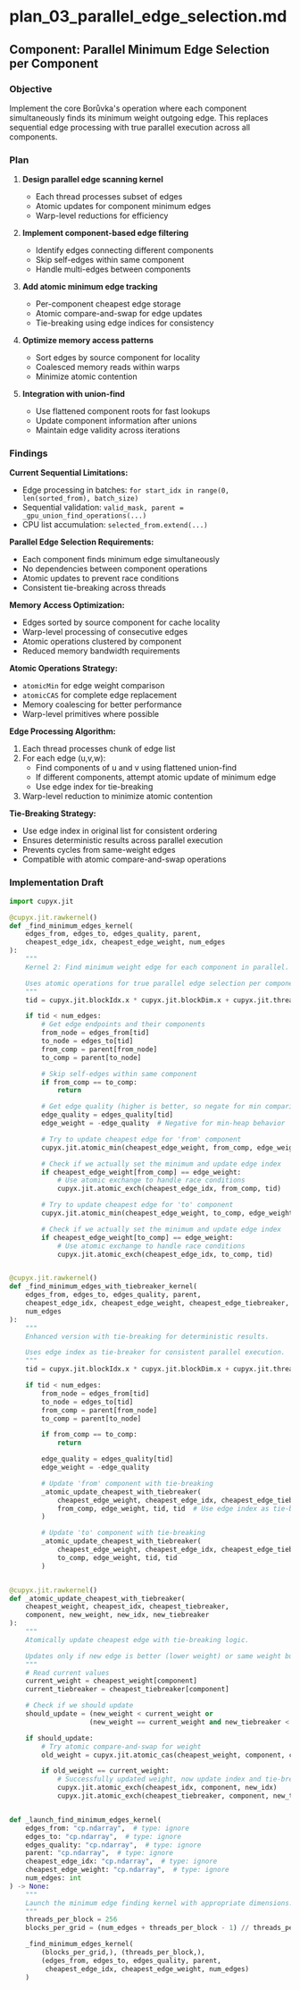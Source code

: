 # plan_03_parallel_edge_selection.md
## Component: Parallel Minimum Edge Selection per Component

### Objective
Implement the core Borůvka's operation where each component simultaneously finds its minimum weight outgoing edge. This replaces sequential edge processing with true parallel execution across all components.

### Plan
1. **Design parallel edge scanning kernel**
   - Each thread processes subset of edges
   - Atomic updates for component minimum edges
   - Warp-level reductions for efficiency

2. **Implement component-based edge filtering**
   - Identify edges connecting different components
   - Skip self-edges within same component
   - Handle multi-edges between components

3. **Add atomic minimum edge tracking**
   - Per-component cheapest edge storage
   - Atomic compare-and-swap for edge updates
   - Tie-breaking using edge indices for consistency

4. **Optimize memory access patterns**
   - Sort edges by source component for locality
   - Coalesced memory reads within warps
   - Minimize atomic contention

5. **Integration with union-find**
   - Use flattened component roots for fast lookups
   - Update component information after unions
   - Maintain edge validity across iterations

### Findings
**Current Sequential Limitations:**
- Edge processing in batches: `for start_idx in range(0, len(sorted_from), batch_size)`
- Sequential validation: `valid_mask, parent = _gpu_union_find_operations(...)`
- CPU list accumulation: `selected_from.extend(...)`

**Parallel Edge Selection Requirements:**
- Each component finds minimum edge simultaneously
- No dependencies between component operations
- Atomic updates to prevent race conditions
- Consistent tie-breaking across threads

**Memory Access Optimization:**
- Edges sorted by source component for cache locality
- Warp-level processing of consecutive edges
- Atomic operations clustered by component
- Reduced memory bandwidth requirements

**Atomic Operations Strategy:**
- `atomicMin` for edge weight comparison
- `atomicCAS` for complete edge replacement
- Memory coalescing for better performance
- Warp-level primitives where possible

**Edge Processing Algorithm:**
1. Each thread processes chunk of edge list
2. For each edge (u,v,w):
   - Find components of u and v using flattened union-find
   - If different components, attempt atomic update of minimum edge
   - Use edge index for tie-breaking
3. Warp-level reduction to minimize atomic contention

**Tie-Breaking Strategy:**
- Use edge index in original list for consistent ordering
- Ensures deterministic results across parallel execution
- Prevents cycles from same-weight edges
- Compatible with atomic compare-and-swap operations

### Implementation Draft

```python
import cupyx.jit

@cupyx.jit.rawkernel()
def _find_minimum_edges_kernel(
    edges_from, edges_to, edges_quality, parent,
    cheapest_edge_idx, cheapest_edge_weight, num_edges
):
    """
    Kernel 2: Find minimum weight edge for each component in parallel.

    Uses atomic operations for true parallel edge selection per component.
    """
    tid = cupyx.jit.blockIdx.x * cupyx.jit.blockDim.x + cupyx.jit.threadIdx.x

    if tid < num_edges:
        # Get edge endpoints and their components
        from_node = edges_from[tid]
        to_node = edges_to[tid]
        from_comp = parent[from_node]
        to_comp = parent[to_node]

        # Skip self-edges within same component
        if from_comp == to_comp:
            return

        # Get edge quality (higher is better, so negate for min comparison)
        edge_quality = edges_quality[tid]
        edge_weight = -edge_quality  # Negative for min-heap behavior

        # Try to update cheapest edge for 'from' component
        cupyx.jit.atomic_min(cheapest_edge_weight, from_comp, edge_weight)

        # Check if we actually set the minimum and update edge index
        if cheapest_edge_weight[from_comp] == edge_weight:
            # Use atomic exchange to handle race conditions
            cupyx.jit.atomic_exch(cheapest_edge_idx, from_comp, tid)

        # Try to update cheapest edge for 'to' component
        cupyx.jit.atomic_min(cheapest_edge_weight, to_comp, edge_weight)

        # Check if we actually set the minimum and update edge index
        if cheapest_edge_weight[to_comp] == edge_weight:
            # Use atomic exchange to handle race conditions
            cupyx.jit.atomic_exch(cheapest_edge_idx, to_comp, tid)


@cupyx.jit.rawkernel()
def _find_minimum_edges_with_tiebreaker_kernel(
    edges_from, edges_to, edges_quality, parent,
    cheapest_edge_idx, cheapest_edge_weight, cheapest_edge_tiebreaker,
    num_edges
):
    """
    Enhanced version with tie-breaking for deterministic results.

    Uses edge index as tie-breaker for consistent parallel execution.
    """
    tid = cupyx.jit.blockIdx.x * cupyx.jit.blockDim.x + cupyx.jit.threadIdx.x

    if tid < num_edges:
        from_node = edges_from[tid]
        to_node = edges_to[tid]
        from_comp = parent[from_node]
        to_comp = parent[to_node]

        if from_comp == to_comp:
            return

        edge_quality = edges_quality[tid]
        edge_weight = -edge_quality

        # Update 'from' component with tie-breaking
        _atomic_update_cheapest_with_tiebreaker(
            cheapest_edge_weight, cheapest_edge_idx, cheapest_edge_tiebreaker,
            from_comp, edge_weight, tid, tid  # Use edge index as tie-breaker
        )

        # Update 'to' component with tie-breaking
        _atomic_update_cheapest_with_tiebreaker(
            cheapest_edge_weight, cheapest_edge_idx, cheapest_edge_tiebreaker,
            to_comp, edge_weight, tid, tid
        )


@cupyx.jit.rawkernel()
def _atomic_update_cheapest_with_tiebreaker(
    cheapest_weight, cheapest_idx, cheapest_tiebreaker,
    component, new_weight, new_idx, new_tiebreaker
):
    """
    Atomically update cheapest edge with tie-breaking logic.

    Updates only if new edge is better (lower weight) or same weight but better tie-breaker.
    """
    # Read current values
    current_weight = cheapest_weight[component]
    current_tiebreaker = cheapest_tiebreaker[component]

    # Check if we should update
    should_update = (new_weight < current_weight or
                    (new_weight == current_weight and new_tiebreaker < current_tiebreaker))

    if should_update:
        # Try atomic compare-and-swap for weight
        old_weight = cupyx.jit.atomic_cas(cheapest_weight, component, current_weight, new_weight)

        if old_weight == current_weight:
            # Successfully updated weight, now update index and tie-breaker
            cupyx.jit.atomic_exch(cheapest_idx, component, new_idx)
            cupyx.jit.atomic_exch(cheapest_tiebreaker, component, new_tiebreaker)


def _launch_find_minimum_edges_kernel(
    edges_from: "cp.ndarray",  # type: ignore
    edges_to: "cp.ndarray",  # type: ignore
    edges_quality: "cp.ndarray",  # type: ignore
    parent: "cp.ndarray",  # type: ignore
    cheapest_edge_idx: "cp.ndarray",  # type: ignore
    cheapest_edge_weight: "cp.ndarray",  # type: ignore
    num_edges: int
) -> None:
    """
    Launch the minimum edge finding kernel with appropriate dimensions.
    """
    threads_per_block = 256
    blocks_per_grid = (num_edges + threads_per_block - 1) // threads_per_block

    _find_minimum_edges_kernel(
        (blocks_per_grid,), (threads_per_block,),
        (edges_from, edges_to, edges_quality, parent,
         cheapest_edge_idx, cheapest_edge_weight, num_edges)
    )
```
